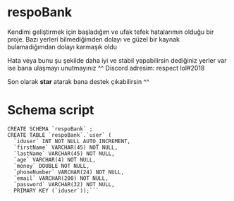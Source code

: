 # respoBank

Kendimi geliştirmek için başladığım ve ufak tefek hatalarımın olduğu bir proje.
Bazı yerleri bilmediğimden dolayı ve güzel bir kaynak bulamadığımdan dolayı karmaşık oldu

Hata veya bunu şu şekilde daha iyi ve stabil yapabilirsin dediğiniz yerler var ise bana ulaşmayı unutmayınız ^^
Discord adresim: respect lol#2018

Son olarak **star** atarak bana destek çıkabilirsin ^^

# Schema script

```
CREATE SCHEMA `respoBank` ;
CREATE TABLE `respoBank`.`user` (
  `iduser` INT NOT NULL AUTO_INCREMENT,
  `firstName` VARCHAR(45) NOT NULL,
  `lastName` VARCHAR(45) NOT NULL,
  `age` VARCHAR(4) NOT NULL,
  `money` DOUBLE NOT NULL,
  `phoneNumber` VARCHAR(24) NOT NULL,
  `email` VARCHAR(200) NOT NULL,
  `password` VARCHAR(32) NOT NULL,
  PRIMARY KEY (`iduser`));```
